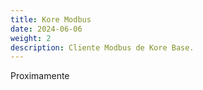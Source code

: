 ```yaml
---
title: Kore Modbus
date: 2024-06-06
weight: 2
description: Cliente Modbus de Kore Base.
---
```

Proximamente
